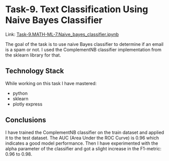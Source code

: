 # Task-9. Text Classification Using Naive Bayes Classifier
Link: [Task-9.MATH-ML-7.Naive_bayes_classifier.ipynb](https://github.com/helios12/DataScienceProjects/blob/main/tasks/task-9/Task-9.MATH-ML-7.Naive_bayes_classifier.ipynb)

The goal of the task is to use naive Bayes classifier to determine if an email is a spam or not. I used the ComplementNB classifier implementation from the sklearn library for that.

## Technology Stack
While working on this task I have mastered:

* python
* sklearn
* plotly express

## Conclusions
I have trained the ComplementNB classifier on the train dataset and applied it to the test dataset. The AUC (Area Under the ROC Curve) is 0.96 which indicates a good model performance. Then I have experimented with the alpha parameter of the classifier and got a slight increase in the F1-metric: 0.96 to 0.98.
